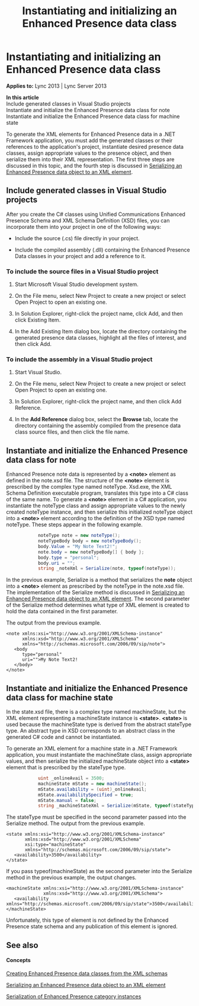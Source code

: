 ﻿---
title: Instantiating and initializing an Enhanced Presence data class
TOCTitle: Instantiating and initializing an Enhanced Presence data class
ms:assetid: 5dcce19b-ff0b-4809-9259-33a375be4f21
ms:mtpsurl: https://msdn.microsoft.com/en-us/library/Dn454687(v=office.15)
ms:contentKeyID: 57093343
ms.date: 07/24/2014
mtps_version: v=office.15
dev_langs:
- csharp
---

# Instantiating and initializing an Enhanced Presence data class


**Applies to:** Lync 2013 | Lync Server 2013

**In this article**  
Include generated classes in Visual Studio projects  
Instantiate and initialize the Enhanced Presence data class for note  
Instantiate and initialize the Enhanced Presence data class for machine state  

To generate the XML elements for Enhanced Presence data in a .NET Framework application, you must add the generated classes or their references to the application's project, instantiate desired presence data classes, assign appropriate values to the presence object, and then serialize them into their XML representation. The first three steps are discussed in this topic, and the fourth step is discussed in [Serializing an Enhanced Presence data object to an XML element](serializing-an-enhanced-presence-data-object-to-an-xml-element.md).

## Include generated classes in Visual Studio projects

After you create the C\# classes using Unified Communications Enhanced Presence Schema and XML Schema Definition (XSD) files, you can incorporate them into your project in one of the following ways:

  - Include the source (.cs) file directly in your project.

  - Include the compiled assembly (.dll) containing the Enhanced Presence Data classes in your project and add a reference to it.

### To include the source files in a Visual Studio project

1.  Start Microsoft Visual Studio development system.

2.  On the File menu, select New Project to create a new project or select Open Project to open an existing one.

3.  In Solution Explorer, right-click the project name, click Add, and then click Existing Item.

4.  In the Add Existing Item dialog box, locate the directory containing the generated presence data classes, highlight all the files of interest, and then click Add.

### To include the assembly in a Visual Studio project

1.  Start Visual Studio.

2.  On the File menu, select New Project to create a new project or select Open Project to open an existing one.

3.  In Solution Explorer, right-click the project name, and then click Add Reference.

4.  In the **Add Reference** dialog box, select the **Browse** tab, locate the directory containing the assembly compiled from the presence data class source files, and then click the file name.

## Instantiate and initialize the Enhanced Presence data class for note

Enhanced Presence note data is represented by a **\<note\>** element as defined in the note.xsd file. The structure of the **\<note\>** element is prescribed by the complex type named noteType. Xsd.exe, the XML Schema Definition executable program, translates this type into a C\# class of the same name. To generate a **\<note\>** element in a C\# application, you instantiate the noteType class and assign appropriate values to the newly created noteType instance, and then serialize this initialized noteType object into a **\<note\>** element according to the definition of the XSD type named noteType. These steps appear in the following example.

```csharp
            noteType note = new noteType();
            noteTypeBody body = new noteTypeBody();
            body.Value = "My Note Text2!";
            note.body = new noteTypeBody[] { body };
            body.type = "personal";
            body.uri = "";
            string _noteXml = Serialize(note, typeof(noteType));
```

In the previous example, Serialize is a method that serializes the **note** object into a **\<note\>** element as prescribed by the noteType in the note.xsd file. The implementation of the Serialize method is discussed in [Serializing an Enhanced Presence data object to an XML element](serializing-an-enhanced-presence-data-object-to-an-xml-element.md). The second parameter of the Serialize method determines what type of XML element is created to hold the data contained in the first parameter.

The output from the previous example.

    <note xmlns:xsi="http://www.w3.org/2001/XMLSchema-instance" 
          xmlns:xsd="http://www.w3.org/2001/XMLSchema" 
          xmlns="http://schemas.microsoft.com/2006/09/sip/note">
       <body
          type="personal"
          uri="">My Note Text2!
       </body>
    </note>

## Instantiate and initialize the Enhanced Presence data class for machine state

In the state.xsd file, there is a complex type named machineState, but the XML element representing a machineState instance is **\<state\>**. **\<state\>** is used because the machineState type is derived from the abstract stateType type. An abstract type in XSD corresponds to an abstract class in the generated C\# code and cannot be instantiated.

To generate an XML element for a machine state in a .NET Framework application, you must instantiate the machineState class, assign appropriate values, and then serialize the initialized machineState object into a **\<state\>** element that is prescribed by the stateType type.

```csharp
            uint _onlineAvail = 3500;
            machineState mState = new machineState();
            mState.availability = (uint)_onlineAvail;
            mState.availabilitySpecified = true;
            mState.manual = false;
            string _machineStateXml = Serialize(mState, typeof(stateType));
```

The stateType must be specified in the second parameter passed into the Serialize method. The output from the previous example.

    <state xmlns:xsi="http://www.w3.org/2001/XMLSchema-instance" 
           xmlns:xsd="http://www.w3.org/2001/XMLSchema"
           xsi:type="machineState" 
           xmlns="http://schemas.microsoft.com/2006/09/sip/state">
       <availability>3500</availability>
    </state>

If you pass typeof(machineState) as the second parameter into the Serialize method in the previous example, the output changes.

    <machineState xmlns:xsi="http://www.w3.org/2001/XMLSchema-instance" 
                  xmlns:xsd="http://www.w3.org/2001/XMLSchema">
       <availability xmlns="http://schemas.microsoft.com/2006/09/sip/state">3500</availability>
    </machineState>

Unfortunately, this type of element is not defined by the Enhanced Presence state schema and any publication of this element is ignored.

## See also

#### Concepts

[Creating Enhanced Presence data classes from the XML schemas](creating-enhanced-presence-data-classes-from-the-xml-schemas.md)

[Serializing an Enhanced Presence data object to an XML element](serializing-an-enhanced-presence-data-object-to-an-xml-element.md)

[Serialization of Enhanced Presence category instances](serialization-of-enhanced-presence-category-instances.md)


